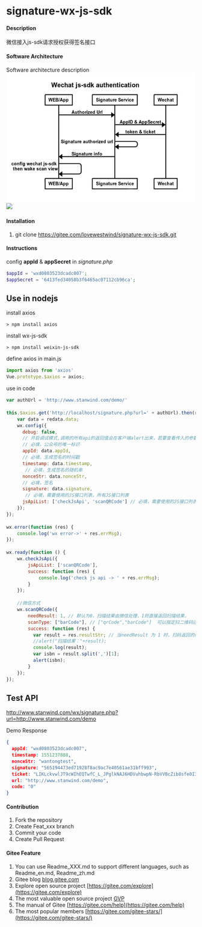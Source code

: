# signature-wx-js-sdk

#### Description
微信接入js-sdk请求授权获得签名接口

#### Software Architecture
Software architecture description
![sequence-gram](sequence-gram.png)
<a href="https://gitee.com/lovewestwind/signature-wx-js-sdk/blob/master/LICENSEE">
  <img src="https://img.shields.io/badge/license-MIT-000000.svg" /></a>
#### Installation

1. git clone  https://gitee.com/lovewestwind/signature-wx-js-sdk.git

#### Instructions

config **appId** & **appSecret** in *signature.php*
```php
$appId = 'wxd0803523dcadc007';
$appSecret = '6413fed34058b3f6465ac07112cb96ca';
```

## Use in nodejs

install axios
```console
> npm install axios
```

install wx-js-sdk
```console
> npm install weixin-js-sdk
```

define axios in main.js
```javascript
import axios from 'axios'
Vue.prototype.$axios = axios;
```

use in code
```javascript
var authUrl = 'http://www.stanwind.com/demo/'

this.$axios.get('http://localhost/signature.php?url=' + authUrl).then(redata => {
    var data = redata.data;
    wx.config({
      debug: false, 
      // 开启调试模式,调用的所有api的返回值会在客户端alert出来，若要查看传入的参数，可以在pc端打开，参数信息会通过log打出，仅在pc端时才会打印。
      // 必填，公众号的唯一标识
      appId: data.appId, 
      // 必填，生成签名的时间戳
      timestamp: data.timestamp, 
       // 必填，生成签名的随机串
      nonceStr: data.nonceStr,
      // 必填，签名
      signature: data.signature,
       // 必填，需要使用的JS接口列表，所有JS接口列表
      jsApiList: ['checkJsApi', 'scanQRCode'] // 必填，需要使用的JS接口列表
    });
});

wx.error(function (res) {
    console.log('wx error->' + res.errMsg);
});

wx.ready(function () {
    wx.checkJsApi({
        jsApiList: ['scanQRCode'],
        success: function (res) {
            console.log('check js api -> ' + res.errMsg);
        }
    });

    //微信方式
    wx.scanQRCode({
        needResult: 1, // 默认为0，扫描结果由微信处理，1则直接返回扫描结果，
        scanType: ["barCode"], // ["qrCode","barCode"]  可以指定扫二维码还是一维码，默认二者都有
        success: function (res) {
          var result = res.resultStr; // 当needResult 为 1 时，扫码返回的结果
          //alert("扫描结果："+result);
          console.log(result);
          var isbn = result.split(',')[1];
          alert(isbn);
        }
    });
}); 
```

## Test API

http://www.stanwind.com/wx/signature.php?url=http://www.stanwind.com/demo

Demo Response
```json
{
  appId: "wxd0803523dcadc007",
  timestamp: 1551237888,
  nonceStr: "wantongtest",
  signature: "565194473ed71928f8ac9ac7e40561ae31bff993",
  ticket: "LIKLckvwlJT9cWIhEQTwfC_L_JPglkNAJ6HDVuhbwpN-RbVVBcZib8sfe0I3to39DU1LiO5V4hwqIE3cepb51g",
  url: "http://www.stanwind.com/demo",
  code: "0"
}
```

#### Contribution

1. Fork the repository
2. Create Feat_xxx branch
3. Commit your code
4. Create Pull Request


#### Gitee Feature

1. You can use Readme\_XXX.md to support different languages, such as Readme\_en.md, Readme\_zh.md
2. Gitee blog [blog.gitee.com](https://blog.gitee.com)
3. Explore open source project [https://gitee.com/explore](https://gitee.com/explore)
4. The most valuable open source project [GVP](https://gitee.com/gvp)
5. The manual of Gitee [https://gitee.com/help](https://gitee.com/help)
6. The most popular members  [https://gitee.com/gitee-stars/](https://gitee.com/gitee-stars/)